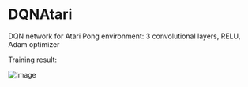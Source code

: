 # DQNAtari

DQN network for Atari Pong environment: 3 convolutional layers, RELU, Adam optimizer

Training result:

![image](https://github.com/user-attachments/assets/c450d392-f02f-472a-8865-66f1acc40fd3)
